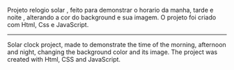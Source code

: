 Projeto relogio solar , feito para demonstrar o horario da manha, tarde e noite , alterando a cor do background e sua imagem.
O projeto foi criado com Html, Css e JavaScript.

----

Solar clock project, made to demonstrate the time of the morning, afternoon and night, changing the background color and its image.
The project was created with Html, CSS and JavaScript.

